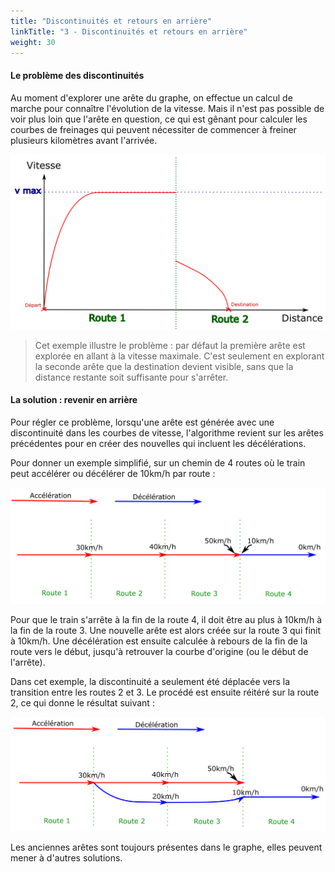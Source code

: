 ```yaml
---
title: "Discontinuités et retours en arrière"
linkTitle: "3 - Discontinuités et retours en arrière"
weight: 30
---
```


#### Le problème des discontinuités

Au moment d'explorer une arête du graphe, on effectue un calcul de
marche pour connaître l'évolution de la vitesse.
Mais il n'est pas possible de voir plus loin que l'arête en question,
ce qui est gênant pour calculer les courbes de freinages qui peuvent
nécessiter de commencer à freiner plusieurs kilomètres avant l'arrivée.

![Discontinuité](discontinuity.png)

> Cet exemple illustre le problème : par défaut
> la première arête est explorée en allant à la vitesse maximale.
> C'est seulement en explorant la seconde arête que la destination devient visible,
> sans que la distance restante soit suffisante pour s'arrêter.


#### La solution : revenir en arrière

Pour régler ce problème, lorsqu'une arête est générée avec une discontinuité
dans les courbes de vitesse, l'algorithme revient sur les arêtes précédentes
pour en créer des nouvelles qui incluent les décélérations.

Pour donner un exemple simplifié, sur un chemin de 4 routes
où le train peut accélérer ou décélérer de 10km/h par route :

![Discontinuité (version arêtes, 1/2)](backtracking_1.png)

Pour que le train s'arrête à la fin de la route 4, il doit être au plus à 10km/h
à la fin de la route 3. Une nouvelle arête est alors créée sur la route
3 qui finit à 10km/h. Une décélération est ensuite calculée à rebours de la fin de la route
vers le début, jusqu'à retrouver la courbe d'origine (ou le début
de l'arrête).

Dans cet exemple, la discontinuité a seulement été déplacée vers la
transition entre les routes 2 et 3. Le procédé est ensuite réitéré
sur la route 2, ce qui donne le résultat suivant :

![Discontinuité (version arêtes, 2/2)](backtracking_2.png)

Les anciennes arêtes sont toujours présentes dans le graphe, elles
peuvent mener à d'autres solutions.

